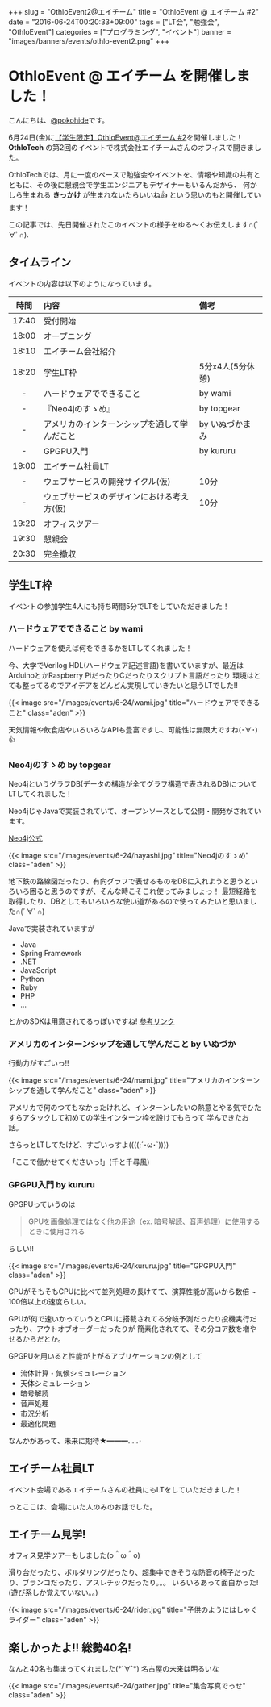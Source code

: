 +++
slug = "OthloEvent2@エイチーム"
title = "OthloEvent @ エイチーム #2"
date = "2016-06-24T00:20:33+09:00"
tags = ["LT会", "勉強会", "OthloEvent"]
categories = ["プログラミング", "イベント"]
banner = "images/banners/events/othlo-event2.png"
+++

# OthloEvent @ エイチーム を開催しました！

こんにちは、[@pokohide](https://twitter.com/hyde141421356)です。

6月24日(金)に[【学生限定】OthloEvent@エイチーム #2](http://othlotech.connpass.com/event/32485/)を開催しました！
**OthloTech** の第2回のイベントで株式会社エイチームさんのオフィスで開きました。


OthloTechでは、月に一度のペースで勉強会やイベントを、情報や知識の共有とともに、その後に懇親会で学生エンジニアもデザイナーもいるんだから、
何かしら生まれる **きっかけ** が生まれないたらいいね👍 という思いのもと開催しています！


この記事では、先日開催されたこのイベントの様子をゆる〜くお伝えします∩(ﾟ∀ﾟ∩).

## タイムライン

イベントの内容は以下のようになっています。

|時間|内容|備考|
|:-----:|:-----|:-----|
|17:40|受付開始||
|18:00|オープニング||
|18:10|エイチーム会社紹介||
|18:20|学生LT枠|5分x4人(5分休憩)||
|-|ハードウェアでできること|by wami|
|-|『Neo4jのすゝめ』|by topgear|
|-|アメリカのインターンシップを通して学んだこと|by いぬづかまみ|
|-|GPGPU入門|by kururu|
|19:00|エイチーム社員LT||
|-|ウェブサービスの開発サイクル(仮)|10分|
|-|ウェブサービスのデザインにおける考え方(仮)|10分|
|19:20|オフィスツアー||
|19:30|懇親会||
|20:30|完全撤収||

## 学生LT枠
イベントの参加学生4人にも持ち時間5分でLTをしていただきました！

### ハードウェアでできること by wami

ハードウェアを使えば何をできるかをLTしてくれました！

今、大学でVerilog HDL(ハードウェア記述言語)を書いていますが、最近はArduinoとかRaspberry PiだったりCだったりスクリプト言語だったり
環境はとても整ってるのでアイデアをどんどん実現していきたいと思うLTでした!!

{{< image src="/images/events/6-24/wami.jpg" title="ハードウェアでできること" class="aden" >}}

天気情報や飲食店やいろいろなAPIも豊富ですし、可能性は無限大ですね(･∀･)👍

### Neo4jのすゝめ by topgear

Neo4jというグラフDB(データの構造が全てグラフ構造で表されるDB)についてLTしてくれました！

Neo4jじゃJavaで実装されていて、オープンソースとして公開・開発がされています。

[Neo4j公式](https://neo4j.com/)

{{< image src="/images/events/6-24/hayashi.jpg" title="Neo4jのすゝめ" class="aden" >}}

地下鉄の路線図だったり、有向グラフで表せるものをDBに入れようと思うといろいろ困ると思うのですが、そんな時こそこれ使ってみましょっ！
最短経路を取得したり、DBとしてもいろいろな使い道があるので使ってみたいと思いました∩(ﾟ∀ﾟ∩)

Javaで実装されていますが

- Java
- Spring Framework
- .NET
- JavaScript
- Python
- Ruby
- PHP
- ...

とかのSDKは用意されてるっぽいですね! [参考リンク](https://neo4j.com/developer/language-guides/)

### アメリカのインターンシップを通して学んだこと by いぬづか

行動力がすごいっ!!

{{< image src="/images/events/6-24/mami.jpg" title="アメリカのインターンシップを通して学んだこと" class="aden" >}}

アメリカで何のつてもなかったけれど、インターンしたいの熱意とやる気でひたすらアタックして初めての学生インターン枠を設けてもらって
学んできたお話。

さらっとLTしてたけど、すごいっすよ((((;´･ω･`))))

「ここで働かせてくださいっ!」(千と千尋風)

### GPGPU入門 by kururu

GPGPUっていうのは

> GPUを画像処理ではなく他の用途（ex. 暗号解読、音声処理）に使用するときに使用される

らしい!!

{{< image src="/images/events/6-24/kururu.jpg" title="GPGPU入門" class="aden" >}}

GPUがそもそもCPUに比べて並列処理の長けてて、演算性能が高いから数倍 ~ 100倍以上の速度らしい。

GPUが何で速いかっていうとCPUに搭載されてる分岐予測だったり投機実行だったり、アウトオブオーダーだったりが
簡素化されてて、その分コア数を増やせるからだとか。

GPGPUを用いると性能が上がるアプリケーションの例として

- 流体計算・気候シミュレーション
- 天体シミュレーション
- 暗号解読
- 音声処理
- 市況分析
- 最適化問題

なんかがあって、未来に期待★━━━…‥･

## エイチーム社員LT
イベント会場であるエイチームさんの社員にもLTをしていただきました！

っとここは、会場にいた人のみのお話でした。

## エイチーム見学!

オフィス見学ツアーもしました(o＾ω＾o)

滑り台だったり、ボルダリングだったり、超集中できそうな防音の椅子だったり、ブランコだったり、アスレチックだったり。。。
いろいろあって面白かった!(遊び系しか覚えていない。。)

{{< image src="/images/events/6-24/rider.jpg" title="子供のようにはしゃぐライダー" class="aden" >}}

## 楽しかったよ!! 総勢40名!

なんと40名も集まってくれました(\*´∀`\*)
名古屋の未来は明るいな

{{< image src="/images/events/6-24/gather.jpg" title="集合写真でっせ" class="aden" >}}

